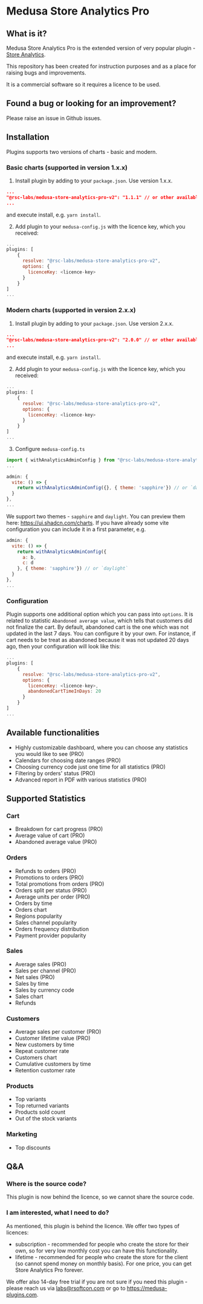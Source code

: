 # Medusa Store Analytics Pro

## What is it?

Medusa Store Analytics Pro is the extended version of very popular plugin - [Store Analytics](https://github.com/RSC-Labs/medusa-store-analytics).

This repository has been created for instruction purposes and as a place for raising bugs and improvements.

It is a commercial software so it requires a licence to be used.

## Found a bug or looking for an improvement?

Please raise an issue in Github issues.

## Installation

Plugins supports two versions of charts - basic and modern.

### Basic charts (supported in version 1.x.x)

1. Install plugin by adding to your `package.json`. Use version 1.x.x.

```json
...
"@rsc-labs/medusa-store-analytics-pro-v2": "1.1.1" // or other available version
...
```
and execute install, e.g. `yarn install`.

2. Add plugin to your `medusa-config.js` with the licence key, which you received:

```js
...
plugins: [
    {
      resolve: "@rsc-labs/medusa-store-analytics-pro-v2",
      options: {
        licenceKey: <licence-key>
      }
    }
]
...
```

### Modern charts (supported in version 2.x.x)

1. Install plugin by adding to your `package.json`. Use version 2.x.x.

```json
...
"@rsc-labs/medusa-store-analytics-pro-v2": "2.0.0" // or other available version
...
```
and execute install, e.g. `yarn install`.

2. Add plugin to your `medusa-config.js` with the licence key, which you received:

```js
...
plugins: [
    {
      resolve: "@rsc-labs/medusa-store-analytics-pro-v2",
      options: {
        licenceKey: <licence-key>
      }
    }
]
...
```

3. Configure `medusa-config.ts`

```js
import { withAnalyticsAdminConfig } from "@rsc-labs/medusa-store-analytics-pro-v2/css"
...

admin: {
  vite: () => {
    return withAnalyticsAdminConfig({}, { theme: 'sapphire'}) // or `daylight`
  }
},
...
```

We support two themes - `sapphire` and `daylight`. You can preview them here: https://ui.shadcn.com/charts.
If you have already some vite configuration you can include it in a first parameter, e.g.

```js
admin: {
  vite: () => {
    return withAnalyticsAdminConfig({
      a: b,
      c: d
    }, { theme: 'sapphire'}) // or `daylight`
  }
},
...
```

### Configuration

Plugin supports one additional option which you can pass into `options`. It is related to statistic `Abandoned average value`, which tells that customers did not finalize the cart. By default, abandoned cart is the one which was not updated in the last 7 days. You can configure it by your own. For instance, if cart needs to be treat as abandoned because it was not updated 20 days ago, then your configuration will look like this:
```js
...
plugins: [
    {
      resolve: "@rsc-labs/medusa-store-analytics-pro-v2",
      options: {
        licenceKey: <licence-key>,
        abandonedCartTimeInDays: 20
      }
    }
]
...
```

## Available functionalities

<ul>
  <li>Highly customizable dashboard, where you can choose any statistics you would like to see <span class="text-green-600 font-semibold">(PRO)</span></li>
  <li>Calendars for choosing date ranges <span class="text-green-600 font-semibold">(PRO)</span></li>
  <li>Choosing currency code just one time for all statistics <span class="text-green-600 font-semibold">(PRO)</span></li>
  <li>Filtering by orders' status <span class="text-green-600 font-semibold">(PRO)</span></li>
  <li>Advanced report in PDF with various statistics <span class="text-green-600 font-semibold">(PRO)</span></li>
</ul>

<h2 class="mt-6 text-lg font-semibold">Supported Statistics</h2>

<h3 class="mt-4 text-md font-semibold">Cart</h3>
<ul>
  <li>Breakdown for cart progress <span class="text-green-600 font-semibold">(PRO)</span></li>
  <li>Average value of cart <span class="text-green-600 font-semibold">(PRO)</span></li>
  <li>Abandoned average value <span class="text-green-600 font-semibold">(PRO)</span></li>
</ul>

<h3 class="mt-4 text-md font-semibold">Orders</h3>
<ul>
  <li>Refunds to orders <span class="text-green-600 font-semibold">(PRO)</span></li>
  <li>Promotions to orders <span class="text-green-600 font-semibold">(PRO)</span></li>
  <li>Total promotions from orders <span class="text-green-600 font-semibold">(PRO)</span></li>
  <li>Orders split per status <span class="text-green-600 font-semibold">(PRO)</span></li>
  <li>Average units per order <span class="text-green-600 font-semibold">(PRO)</span></li>
  <li>Orders by time</li>
  <li>Orders chart</li>
  <li>Regions popularity</li>
  <li>Sales channel popularity</li>
  <li>Orders frequency distribution</li>
  <li>Payment provider popularity</li>
</ul>

<h3 class="mt-4 text-md font-semibold">Sales</h3>
<ul>
  <li>Average sales <span class="text-green-600 font-semibold">(PRO)</span></li>
  <li>Sales per channel <span class="text-green-600 font-semibold">(PRO)</span></li>
  <li>Net sales <span class="text-green-600 font-semibold">(PRO)</span></li>
  <li>Sales by time</li>
  <li>Sales by currency code</li>
  <li>Sales chart</li>
  <li>Refunds</li>
</ul>

<h3 class="mt-4 text-md font-semibold">Customers</h3>
<ul>
  <li>Average sales per customer <span class="text-green-600 font-semibold">(PRO)</span></li>
  <li>Customer lifetime value <span class="text-green-600 font-semibold">(PRO)</span></li>
  <li>New customers by time</li>
  <li>Repeat customer rate</li>
  <li>Customers chart</li>
  <li>Cumulative customers by time</li>
  <li>Retention customer rate</li>
</ul>

<h3 class="mt-4 text-md font-semibold">Products</h3>
<ul>
  <li>Top variants</li>
  <li>Top returned variants</li>
  <li>Products sold count</li>
  <li>Out of the stock variants</li>
</ul>

<h3 class="mt-4 text-md font-semibold">Marketing</h3>
<ul>
  <li>Top discounts</li>
</ul>

## Q&A

### Where is the source code?

This plugin is now behind the licence, so we cannot share the source code.

### I am interested, what I need to do?

As mentioned, this plugin is behind the licence. We offer two types of licences:
- subscription - recommended for people who create the store for their own, so for very low monthly cost you can have this functionality.
- lifetime - recommended for people who create the store for the client (so cannot spend money on monthly basis). For one price, you can get Store Analytics Pro forever.

We offer also 14-day free trial if you are not sure if you need this plugin - please reach us via labs@rsoftcon.com or go to https://medusa-plugins.com.